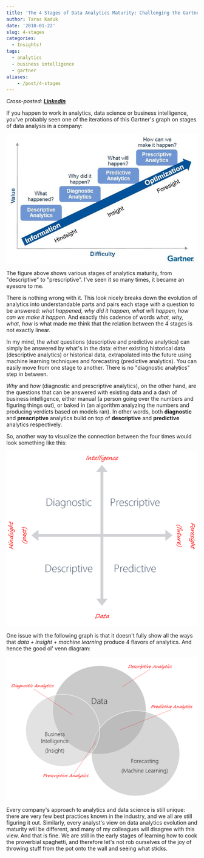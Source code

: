 ```yaml
---
title: 'The 4 Stages of Data Analytics Maturity: Challenging the Gartner’s Model'
author: Taras Kaduk
date: '2018-01-22'
slug: 4-stages
categories:
  - Insights!
tags:
  - analytics
  - business intelligence
  - gartner
aliases:
    - /post/4-stages
---
```


_Cross-posted: [**LinkedIn**](https://www.linkedin.com/pulse/4-stages-data-analytics-maturity-challenging-gartners-taras-kaduk/)_

If you happen to work in analytics, data science or business intelligence, you've probably seen one of the iterations of this Gartner's graph on stages of data analysis in a company:

![](gartner.jpg)

The figure above shows various stages of analytics maturity, from "descriptive" to "prescriptive". I've seen it so many times, it became an eyesore to me.

There is nothing wrong with it. This look nicely breaks down the evolution of analytics into understandable parts and pairs each stage with a question to be answered: *what happened, why did it happen, what will happen, how can we make it happen*. And exactly this cadence of words *what, why, what, how* is what made me think that the relation between the 4 stages is not exactly linear.

In my mind, the *what* questions (descriptive and predictive analytics) can simply be answered by what's in the data: either existing historical data (descriptive analytics) or historical data, extrapolated into the future using machine learning techniques and forecasting (predictive analytics). You can easily move from one stage to another. There is no "diagnostic analytics" step in between.

*Why* and *how* (diagnostic and prescriptive analytics), on the other hand, are the questions that can be answered with existing data and a dash of business intelligence, either manual (a person going over the numbers and figuring things out), or baked in (an algorithm analyzing the numbers and producing verdicts based on models ran). In other words, both **diagnostic** and **prescriptive** analytics build on top of **descriptive** and **predictive** analytics respectively.

So, another way to visualize the connection between the four times would look something like this:

![](2by2.png)

One issue with the following graph is that it doesn't fully show all the ways that *data + insight + machine learning* produce 4 flavors of analytics. And hence the good ol' venn diagram:

![](cover.png)

Every company's approach to analytics and data science is still unique: there are very few best practices known in the industry, and we all are still figuring it out. Similarly, every analyst's view on data analytics evolution and maturity will be different, and many of my colleagues will disagree with this view. And that is fine. We are still in the early stages of learning how to cook the proverbial spaghetti, and therefore let's not rob ourselves of the joy of throwing stuff from the pot onto the wall and seeing what sticks.